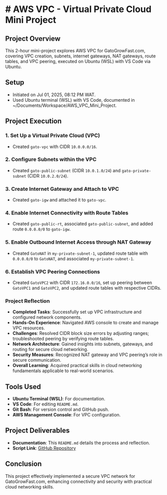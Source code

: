 # # AWS VPC - Virtual Private Cloud Mini Project

## Project Overview
This 2-hour mini-project explores AWS VPC for GatoGrowFast.com, covering VPC creation, subnets, internet gateways, NAT gateways, route tables, and VPC peering, executed on Ubuntu (WSL) with VS Code via Ubuntu.

## Setup
- Initiated on Jul 01, 2025, 08:12 PM WAT.
- Used Ubuntu terminal (WSL) with VS Code, documented in ~/Documents/Workspace/AWS_VPC_Mini_Project.

## Project Execution

### 1. Set Up a Virtual Private Cloud (VPC)
- Created `gato-vpc` with CIDR `10.0.0.0/16`.

### 2. Configure Subnets within the VPC
- Created `gato-public-subnet` (CIDR `10.0.1.0/24`) and `gato-private-subnet` (CIDR `10.0.2.0/24`).

### 3. Create Internet Gateway and Attach to VPC
- Created `gato-igw` and attached it to `gato-vpc`.

### 4. Enable Internet Connectivity with Route Tables
- Created `gato-public-rt`, associated `gato-public-subnet`, and added route `0.0.0.0/0` to `gato-igw`.

### 5. Enable Outbound Internet Access through NAT Gateway
- Created `GatoNAT` in `my-private-subnet-1`, updated route table with `0.0.0.0/0` to `GatoNAT`, and associated `my-private-subnet-1`.

### 6. Establish VPC Peering Connections
- Created `GatoVPC2` with CIDR `172.16.0.0/16`, set up peering between `GatoVPC1` and `GatoVPC2`, and updated route tables with respective CIDRs.

### Project Reflection
- **Completed Tasks**: Successfully set up VPC infrastructure and configured network components.
- **Hands-On Experience**: Navigated AWS console to create and manage VPC resources.
- **Challenges**: Resolved CIDR block size errors by adjusting ranges; troubleshooted peering by verifying route tables.
- **Network Architecture**: Gained insights into subnets, gateways, and routing for secure cloud networking.
- **Security Measures**: Recognized NAT gateway and VPC peering’s role in secure communication.
- **Overall Learning**: Acquired practical skills in cloud networking fundamentals applicable to real-world scenarios.

## Tools Used
- **Ubuntu Terminal (WSL)**: For documentation.
- **VS Code**: For editing `README.md`.
- **Git Bash**: For version control and GitHub push.
- **AWS Management Console**: For VPC configuration.

## Project Deliverables
- **Documentation**: This `README.md` details the process and reflection.
- **Script Link**: [GitHub Repository](https://github.com/westgrin/AWS_VPC_Mini_Project)

## Conclusion
This project effectively implemented a secure VPC network for GatoGrowFast.com, enhancing connectivity and security with practical cloud networking skills.